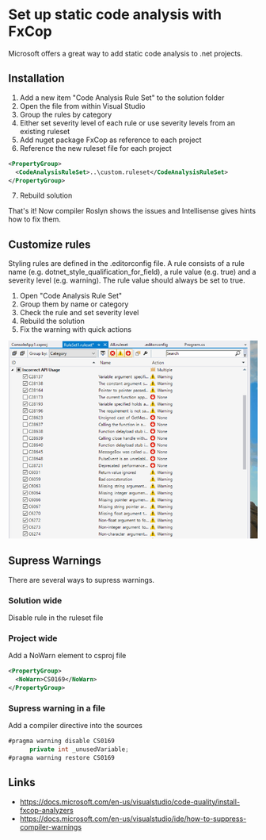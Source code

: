 # Set up static code analysis with FxCop

Microsoft offers a great way to add static code analysis to .net projects.

## Installation

1. Add a new item "Code Analysis Rule Set" to the solution folder
2. Open the file from within Visual Studio
3. Group the rules by category
4. Either set severity level of each rule or use severity levels from an existing ruleset
5. Add nuget package FxCop as reference to each project
6. Reference the new ruleset file for each project 

```xml
<PropertyGroup>
  <CodeAnalysisRuleSet>..\custom.ruleset</CodeAnalysisRuleSet>
</PropertyGroup>
```
7. Rebuild solution


That's it! Now compiler Roslyn shows the issues and Intellisense gives hints how to fix them.

## Customize rules

Styling rules are defined in the .editorconfig file. 
A rule consists of a rule name (e.g. dotnet_style_qualification_for_field), a rule value (e.g. true) and a severity level (e.g. warning).
The rule value should always be set to true.

1. Open "Code Analysis Rule Set"
2. Group them by name or category
3. Check the rule and set severity level
4. Rebuild the solution
5. Fix the warning with quick actions

![Live Demo](./images/configure-ruleset-livedemo.gif "Live Demo")


## Supress Warnings

There are several ways to supress warnings.

### Solution wide

Disable rule in the ruleset file



### Project wide

Add a NoWarn element to csproj file
 
```xml
<PropertyGroup>
  <NoWarn>CS0169</NoWarn>
</PropertyGroup>
```

### Supress warning in a file

Add a compiler directive into the sources

```csharp
#pragma warning disable CS0169  
      private int _unusedVariable;
#pragma warning restore CS0169  
```
## Links

* https://docs.microsoft.com/en-us/visualstudio/code-quality/install-fxcop-analyzers
* https://docs.microsoft.com/en-us/visualstudio/ide/how-to-suppress-compiler-warnings